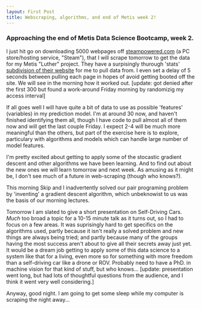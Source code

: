 ```yaml
---
layout: First Post
title: Webscraping, algorithms, and end of Metis week 2!
---
```



### Approaching the end of Metis Data Science Bootcamp, week 2.

I just hit go on downloading 5000 webpages off [steampowered.com](steampowered.com) (a PC store/hosting service, "Steam"), that I will scrape tomorrow to get the data for my Metis "Luther" project.  They have a surpisingly thurough 'stats' [subdivision of their website](https://steamdb.info/app/72850/) for me to pull data from.  I even set a delay of 5 seconds between pulling each page in hopes of avoid getting booted off the site.  We will see in the morning how it worked out.  [update:  got denied after the first 300 but found a work-around Friday morning by randomizig my access interval]

If all goes well I will have quite a bit of data to use as possible 'features' (variables) in my prediction model.  I'm at around 30 now, and haven't finished identifying them all, though I have code to pull almost all of them now and will get the last couple Friday.  I expect 2-4 will be much more meaningful than the others, but part of the exercise here is to explore, particulary with algorithms and models which can handle large number of model features.

I'm pretty excited about getting to apply some of the stocastic gradient descent and other algorithms we have been learning.  And to find out about the new ones we will learn tomorrow and next week.  As amusing as it might be, I don't see much of a future in web-scraping (though who knows?).

This morning Skip and I inadvertently solved our pair programing problem by 'inventing' a gradient descent algorithm, which unbeknowist to us was the basis of our morning lectures.

Tomorrow I am slated to give a short presentation on Self-Driving Cars.  *Much* too broad a topic for a 10-15 minute talk as it turns out, so I had to focus on a few areas.  It was suprisingly hard to get specifics on the algorithms used, partly because it isn't really a solved problem and new things are always being tried; and partly because many of the groups having the most success aren't about to give all their secrets away just yet.  It would be a dream job getting to apply some of this data science to a system like that for a living, even more so for something with more freedom than a self-driving car like a drone or ROV.  Probably need to have a PhD. in machine vision for that kind of stuff, but who knows...  [update: presentation went long, but had lots of thoughtful questions from the audience, and I think it went very well considering.]

Anyway, good night.  I am going to get some sleep while my computer is scraping the night away...
